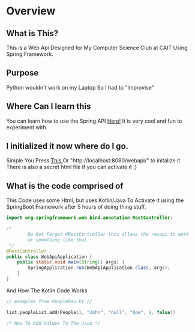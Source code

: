 # Overview

## What is This?
This is a Web Api Designed for My Computer Science Club at CAIT Using Spring Framework.

## Purpose

Python wouldn't work on my Laptop So I had to "Improvise"
## Where Can I learn this

You can learn how to use the Spring API <a href="https://spring.io/guides/gs/rest-service#scratch"> Here!</a> It is very cool and fun to experiment with.

## I initialized it now where do I go.
Simple You Press <a href="http://localhost:8080/webapi/"> This </a> Or "http://localhost:8080/webapi/" to initalize it.
There is also a secret html file if you can activate it ;)

## What is the code comprised of
This Code uses some Html, but uses Kotlin/Java To Activate it using the SpringBoot Framework after 5 hours of doing thing stuff.

```java
import org.springframework.web.bind.annotation.RestController;

/*
        Do Not Forget @RestController this allows the resapi to work
        or something like that.
 */
@RestController
public class WebApiApplication {
    public static void main(String[] args) {
        SpringApplication.run(WebApiApplication.class, args);
    }
}
```
And How The Kotlin Code Works

```kotlin
// examples from PeopleDao.kt //

list.peopleList.add(People(1, "John", "null", "Doe", 2, false))

/* How To Add Values To The Json */
```
